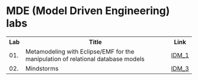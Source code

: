 # MDE (Model Driven Engineering) labs

<div align="center">
    <table>
        <tr>
            <th>Lab</th>
            <th>Title</th>
            <th>Link</th>
        </tr>
        <tr>
            <td>01. </td>
            <td>Metamodeling with Eclipse/EMF for the manipulation of relational database models</td>
            <td><a href="https://github.com/Cristal32/MDE_labs/tree/main/IDM">IDM_1</a></td>
        </tr>
        <tr>
            <td>02. </td>
            <td>Mindstorms</td>
            <td><a href="https://github.com/Cristal32/MDE_labs/tree/main/IDM_3">IDM_3</a></td>
        </tr>
    </table>
</div>

